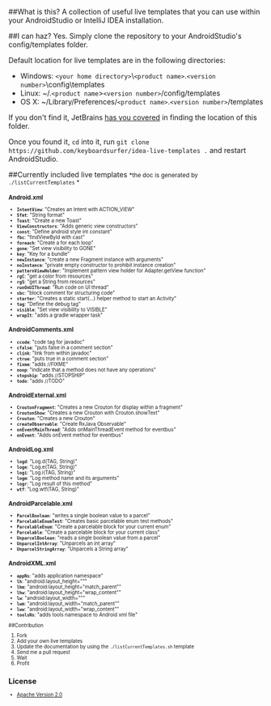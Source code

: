 ##What is this?
A collection of useful live templates that you can use within your AndroidStudio or IntelliJ IDEA installation.

##I can haz?
Yes. Simply clone the repository to your AndroidStudio's config/templates folder.

Default location for live templates are in the following directories:

- Windows: `<your home directory>`\\`<product name>`.`<version number>`\config\templates
- Linux: ~/.`<product name`>`<version number>`/config/templates
- OS X: ~/Library/Preferences/`<product name>`.`<version number>`/templates

If you don't find it, JetBrains [has you covered](https://www.jetbrains.com/idea/webhelp/live-templates.html) in finding the location of this folder.

Once you found it, `cd` into it, run `git clone https://github.com/keyboardsurfer/idea-live-templates .` and restart AndroidStudio.

##Currently included live templates
<small>*the doc is generated by `./listCurrentTemplates` *<small>

### Android.xml
- **`IntentView`**: "Creates an Intent with ACTION_VIEW"
- **`Sfmt`**: "String format"
- **`Toast`**: "Create a new Toast"
- **`ViewConstructors`**: "Adds generic view constructors"
- **`const`**: "Define android style int constant"
- **`fbc`**: "findViewById with cast"
- **`foreach`**: "Create a for each loop"
- **`gone`**: "Set view visibility to GONE"
- **`key`**: "Key for a bundle"
- **`newInstance`**: "create a new Fragment instance with arguments"
- **`noInstance`**: "private empty constructor to prohibit instance creation"
- **`patternViewHolder`**: "Implement pattern view holder for Adapter.getView function"
- **`rgC`**: "get a color from resources"
- **`rgS`**: "get a String from resources"
- **`runOnUIThread`**: "Run code on UI thread"
- **`sbc`**: "block comment for structuring code"
- **`starter`**: "Creates a static start(...) helper method to start an Activity"
- **`tag`**: "Define the debug tag"
- **`visible`**: "Set view visibility to VISIBLE"
- **`wrapIt`**: "adds a gradle wrapper task"

### AndroidComments.xml
- **`ccode`**: "code tag for javadoc"
- **`cfalse`**: "puts false in a comment section"
- **`clink`**: "link from within javadoc"
- **`ctrue`**: "puts true in a comment section"
- **`fixme`**: "adds //FIXME"
- **`noop`**: "indicate that a method does not have any operations"
- **`stopship`**: "adds //STOPSHIP"
- **`todo`**: "adds //TODO"

### AndroidExternal.xml
- **`CroutonFragment`**: "Creates a new Crouton for display within a fragment"
- **`CroutonShow`**: "Creates a new Crouton with Crouton.showText"
- **`Crouton`**: "Creates a new Crouton"
- **`createObservable`**: "Create RxJava Observable"
- **`onEventMainThread`**: "Adds onMainThreadEvent method for eventbus"
- **`onEvent`**: "Adds onEvent method for eventbus"

### AndroidLog.xml
- **`logd`**: "Log.d(TAG, String)"
- **`loge`**: "Log.e(TAG, String)"
- **`logi`**: "Log.i(TAG, String)"
- **`logm`**: "Log method name and its arguments"
- **`logr`**: "Log result of this method"
- **`wtf`**: "Log.wtf(TAG, String)"

### AndroidParcelable.xml
- **`ParcelBoolean`**: "writes a single boolean value to a parcel"
- **`ParcelableEnumTest`**: "Creates basic parcelable enum test methods"
- **`ParcelableEnum`**: "Create a parcelable block for your current enum"
- **`Parcelable`**: "Create a parcelable block for your current class"
- **`UnparcelBoolean`**: "reads a single boolean value from a parcel"
- **`UnparcelIntArray`**: "Unparcels an int array"
- **`UnparcelStringArray`**: "Unparcels a String array"

### AndroidXML.xml
- **`appNs`**: "adds application namespace"
- **`lh`**: "android:layout_height=&quot;&quot;"
- **`lhm`**: "android:layout_height=&quot;match_parent&quot;"
- **`lhw`**: "android:layout_height=&quot;wrap_content&quot;"
- **`lw`**: "android:layout_width=&quot;&quot;"
- **`lwm`**: "android:layout_width=&quot;match_parent&quot;"
- **`lww`**: "android:layout_width=&quot;wrap_content&quot;"
- **`toolsNs`**: "adds tools namespace to Android xml file"

##Contribution
1. Fork
2. Add your own live templates
3. Update the documentation by using the `./listCurrentTemplates.sh` template
4. Send me a pull request
5. Wait
6. Profit

## License

* [Apache Version 2.0](http://www.apache.org/licenses/LICENSE-2.0.html)
